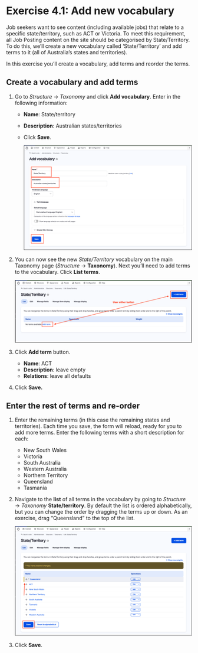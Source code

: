 # Exercise 4.1: Add new vocabulary

Job seekers want to see content \(including available jobs\) that relate to a specific state/territory, such as ACT or Victoria. To meet this requirement, all Job Posting content on the site should be categorised by State/Territory. To do this, we’ll create a new vocabulary called ‘State/Territory’ and add terms to it \(all of Australia’s states and territories\).

In this exercise you’ll create a vocabulary, add terms and reorder the terms.

## Create a vocabulary and add terms

1. Go to _Structure_ → _Taxonomy_ and click **Add vocabulary**. Enter in the following information:
   - **Name**: State/territory
   - **Description**: Australian states/territories
   - Click **Save**.

     ![Image of add Vocabulary](../.gitbook/assets/Ex-4-1-Vocabulary-1.png)

2. You can now see the new _State/Territory_ vocabulary on the main Taxonomy page \(_Structure_ → **Taxonomy**\). Next you’ll need to add terms to the vocabulary. Click **List terms**.

     ![Image of add Vocabulary](../.gitbook/assets/Ex-4-1-Vocabulary-2.png)
         
4. Click **Add term** button.
   - **Name**: ACT
   - **Description**: leave empty
   - **Relations**: leave all defaults

5. Click **Save.**

## Enter the rest of terms and re-order

1. Enter the remaining terms \(in this case the remaining states and territories\). Each time you save, the form will reload, ready for you to add more terms. Enter the following terms with a short description for each:
   - New South Wales
   - Victoria
   - South Australia
   - Western Australia
   - Northern Territory
   - Queensland
   - Tasmania

2. Navigate to the **list** of all terms in the vocabulary by going to _Structure_ → _Taxonomy_ **State/territory**. By default the list is ordered alphabetically, but you can change the order by dragging the terms up or down. As an exercise, drag “Queensland” to the top of the list.  

     ![Image of add Vocabulary](../.gitbook/assets/Ex-4-1-Vocabulary-3.png)
     
3. Click **Save**.


